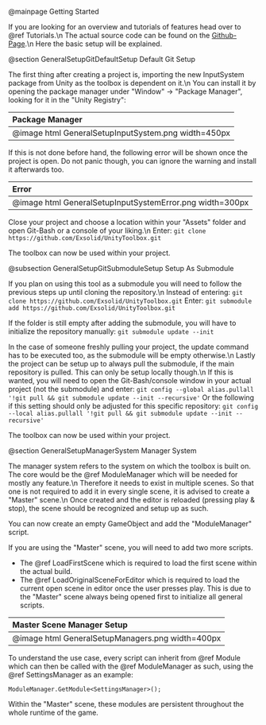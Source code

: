 @mainpage Getting Started

If you are looking for an overview and tutorials of features head over to @ref Tutorials.\n
The actual source code can be found on the [Github-Page](https://github.com/Exsolid/UnityToolbox).\n
Here the basic setup will be explained.

@section GeneralSetupGitDefaultSetup Default Git Setup

The first thing after creating a project is, importing the new InputSystem package from Unity as the toolbox is dependent on it.\n
You can install it by opening the package manager under "Window" -> "Package Manager", looking for it in the "Unity Registry":

| Package Manager |
| :---- |
| @image html GeneralSetupInputSystem.png width=450px |

If this is not done before hand, the following error will be shown once the project is open. Do not panic though, you can ignore the warning and install it afterwards too.

| Error |
| :---- |
| @image html GeneralSetupInputSystemError.png width=300px |

Close your project and choose a location within your "Assets" folder and open Git-Bash or a console of your liking.\n
Enter:
``` git clone https://github.com/Exsolid/UnityToolbox.git ```

The toolbox can now be used within your project.

@subsection GeneralSetupGitSubmoduleSetup Setup As Submodule

If you plan on using this tool as a submodule you will need to follow the previous steps up until cloning the repository.\n
Instead of entering:
``` git clone https://github.com/Exsolid/UnityToolbox.git ```
Enter:
``` git submodule add https://github.com/Exsolid/UnityToolbox.git ```

If the folder is still empty after adding the submodule, you will have to initialize the repository manually:
``` git submodule update --init ```

In the case of someone freshly pulling your project, the update command has to be executed too, as the submodule will be empty otherwise.\n
Lastly the project can be setup up to always pull the submodule, if the main repository is pulled. This can only be setup locally though.\n
If this is wanted, you will need to open the Git-Bash/console window in your actual project (not the submodule) and enter: 
``` git config --global alias.pullall '!git pull && git submodule update --init --recursive' ```
Or the following if this setting should only be adjusted for this specific repository:
``` git config --local alias.pullall '!git pull && git submodule update --init --recursive' ```

The toolbox can now be used within your project.

@section GeneralSetupManagerSystem Manager System

The manager system refers to the system on which the toolbox is built on. The core would be the @ref ModuleManager which will be needed for mostly any feature.\n
Therefore it needs to exist in multiple scenes. So that one is not required to add it in every single scene, it is advised to create a "Master" scene.\n
Once created and the editor is reloaded (pressing play & stop), the scene should be recognized and setup up as such.

You can now create an empty GameObject and add the "ModuleManager" script.

If you are using the "Master" scene, you will need to add two more scripts.
 - The @ref LoadFirstScene which is required to load the first scene within the actual build.
 - The @ref LoadOriginalSceneForEditor which is required to load the current open scene in editor once the user presses play.
This is due to the "Master" scene always being opened first to initialize all general scripts.

| Master Scene Manager Setup |
| :---- |
| @image html GeneralSetupManagers.png width=400px |

To understand the use case, every script can inherit from @ref Module which can then be called with the @ref ModuleManager as such, using the @ref SettingsManager as an example:
~~~~~~~~~~~~~~~{.c}
ModuleManager.GetModule<SettingsManager>();
~~~~~~~~~~~~~~~
Within the "Master" scene, these modules are persistent throughout the whole runtime of the game.